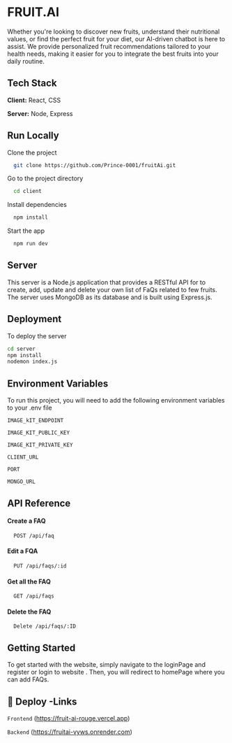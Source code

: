
# FRUIT.AI

Whether you're looking to discover new fruits, understand their nutritional values, or find the perfect fruit for your diet, our AI-driven chatbot is here to assist. We provide personalized fruit recommendations tailored to your health needs, making it easier for you to integrate the best fruits into your daily routine.


## Tech Stack

**Client:** React, CSS

**Server:** Node, Express



## Run Locally

Clone the project

```bash
  git clone https://github.com/Prince-0001/fruitAi.git
```

Go to the project directory

```bash
  cd client
```

Install dependencies

```bash
  npm install
```

Start the app

```bash
  npm run dev
```


## Server
This server is a Node.js application that provides a RESTful API for to create, add, update and delete your own list of FaQs related to few fruits. The server uses MongoDB as its database and is built using Express.js.
## Deployment

To deploy the server

```bash
cd server
npm install
nodemon index.js
```


## Environment Variables

To run this project, you will need to add the following environment variables to your .env file

`IMAGE_kIT_ENDPOINT`

`IMAGE_KIT_PUBLIC_KEY`

`IMAGE_KIT_PRIVATE_KEY`

`CLIENT_URL`

`PORT`

`MONGO_URL`


## API Reference

#### Create a FAQ

```http
  POST /api/faq
```

#### Edit a FQA

```http
  PUT /api/faqs/:id
```
#### Get all the FAQ

```http
  GET /api/faqs
```
#### Delete the FAQ

```http
  Delete /api/faqs/:ID
```



## Getting Started

To get started with the website, simply navigate to the loginPage and register or login to website . Then, you will redirect to homePage where you can add FAQs.



## 🔗 Deploy -Links
`Frontend` (https://fruit-ai-rouge.vercel.app)

`Backend`  (https://fruitai-vyws.onrender.com)